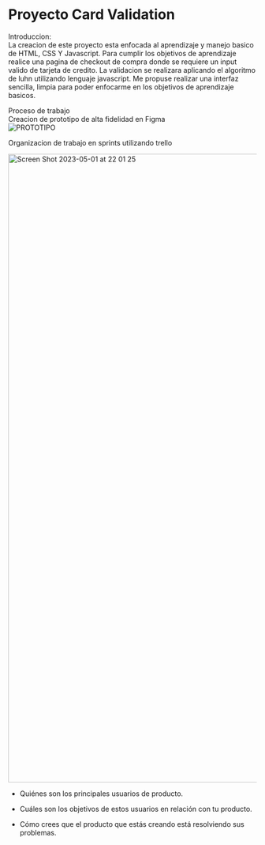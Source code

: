 
<h1>Proyecto Card Validation </h1>
Introduccion: <br>
La creacion de este proyecto esta enfocada al aprendizaje y manejo basico de HTML, CSS Y Javascript.
Para cumplir los objetivos de aprendizaje realice una pagina de checkout de compra donde se requiere un input valido de tarjeta de credito.
La validacion se realizara aplicando el algoritmo de luhn utilizando lenguaje javascript. 
Me propuse realizar una interfaz sencilla, limpia para poder enfocarme en los objetivos de aprendizaje basicos.

Proceso de trabajo<br>
Creacion de prototipo de alta fidelidad en Figma <br>
![PROTOTIPO](https://user-images.githubusercontent.com/130104127/235562473-91d28d91-c324-44ba-a450-ef4463bfea4e.png) <br>

Organizacion de trabajo en sprints utilizando trello <br>

<img width="1271" alt="Screen Shot 2023-05-01 at 22 01 25" src="https://user-images.githubusercontent.com/130104127/235563072-fcaf57b8-aeb8-42ef-bbe6-30a4149971ae.png">

* Quiénes son los principales usuarios de producto.


* Cuáles son los objetivos de estos usuarios en relación con tu producto.



* Cómo crees que el producto que estás creando está resolviendo sus problemas.
